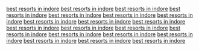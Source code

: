 <a href="https://clients1.google.com.uy/url?q=http%3A%2F%2Fwww.sunvilla.in/">best resorts in indore</a>
<a href="https://maps.google.co.ke/url?q=http%3A%2F%2Fwww.sunvilla.in/">best resorts in indore</a>
<a href="https://www2.ogs.state.ny.us/help/urlstatusgo.html?url=http%3A%2F%2Fwww.sunvilla.in">best resorts in indore</a>
<a href="https://www.interempresas.net/estadisticas/r.asp?idsector=129&e=221083&c=195&d=https%3A%2F%2Fsunvilla.in%2F">best resorts in indore</a>
<a href="https://community.rsa.com/external-link.jspa?url=https%3A%2F%2Fsunvilla.in">best resorts in indore</a>
<a href="https://toolbarqueries.google.com.cu/url?q=http%3A%2F%2Fwww.sunvilla.in">best resorts in indore</a>
<a href="https://cse.google.is/url?q=http%3A%2F%2Fsunvilla.in">best resorts in indore</a>
<a href="https://www.talgov.com/Main/exit.aspx?url=http%3A%2F%2Fwww.sunvilla.in">best resorts in indore</a>
<a href="https://clients1.google.com.gt/url?q=http%3A%2F%2Fsunvilla.in">best resorts in indore</a>
<a href="https://clients1.google.ee/url?q=http%3A%2F%2Fwww.sunvilla.in/">best resorts in indore</a>
<a href="https://sandbox.google.com/url?q=http%3A%2F%2Fwww.sunvilla.in/">best resorts in indore</a>
<a href="https://www.google.com.gh/url?q=http%3A%2F%2Fwww.sunvilla.in/">best resorts in indore</a>
<a href="https://maps.google.co.ug/url?q=http%3A%2F%2Fwww.sunvilla.in/">best resorts in indore</a>
<a href="https://www.google.co.ma/url?q=http%3A%2F%2Fwww.sunvilla.in/">best resorts in indore</a>
<a href="https://maps.google.com.py/url?q=http%3A%2F%2Fwww.sunvilla.in/">best resorts in indore</a>
<a href="https://cse.google.lk/url?sa=t&url=http%3A%2F%2Fsunvilla.in">best resorts in indore</a>
<a href="https://toolbarqueries.google.by/url?q=http%3A%2F%2Fwww.sunvilla.in">best resorts in indore</a>
<a href="https://www.google.ps/url?q=http%3A%2F%2Fwww.sunvilla.in/">best resorts in indore</a>
<a href="https://clients1.google.com.ng/url?q=http%3A%2F%2Fsunvilla.in">best resorts in indore</a>
<a href="https://images.google.tn/url?q=http%3A%2F%2Fwww.sunvilla.in">best resorts in indore</a>
